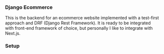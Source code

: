 ### Django Ecommerce

This is the backend for an ecommerce website implemented with a test-first approach and DRF (Django Rest Framework). It is ready to be integrated with front-end framework of choice, but personally I like to integrate with Next.js.

### Setup
